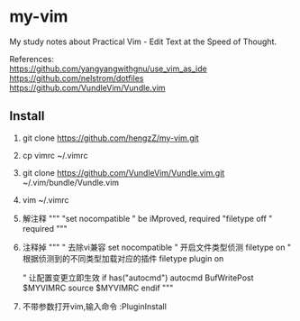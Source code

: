 # my-vim

My study notes about Practical Vim - Edit Text at the Speed of Thought.

References:  </br>
	https://github.com/yangyangwithgnu/use_vim_as_ide</br>
	https://github.com/nelstrom/dotfiles</br>
	https://github.com/VundleVim/Vundle.vim</br>
## Install ##
1. git clone https://github.com/hengzZ/my-vim.git
1. cp vimrc ~/.vimrc
1. git clone https://github.com/VundleVim/Vundle.vim.git ~/.vim/bundle/Vundle.vim
1. vim ~/.vimrc
1. 解注释 
	"""
	"set nocompatible              " be iMproved, required
	"filetype off                  " required
	"""
1. 注释掉
	"""
	" 去除vi兼容
	set nocompatible
	" 开启文件类型侦测
	filetype on
	" 根据侦测到的不同类型加载对应的插件
	filetype plugin on

	" 让配置变更立即生效
	if has("autocmd")
		autocmd BufWritePost $MYVIMRC source $MYVIMRC
	endif
	"""
1. 不带参数打开vim,输入命令 :PluginInstall

